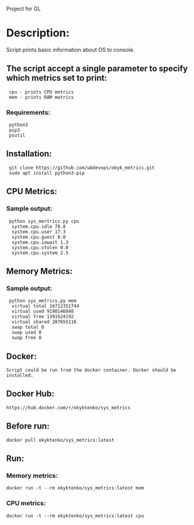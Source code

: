 Project for GL

# Description:

Script prints basic information about OS to console. 

## The script accept a single parameter to specify which metrics set to print:

```
 cpu - prints CPU metrics
 mem - prints RAM metrics
```
### Requirements:
```
 python3
 pip3
 psutil
```
## Installation:
```
 git clone https://github.com/wbdevops/okyk_metrics.git
 sudo apt install python3-pip
```
## CPU Metrics:
### Sample output:
```
 python sys_mertrics.py cpu
  system.cpu.idle 78.8
  system.cpu.user 17.3
  system.cpu.guest 0.0
  system.cpu.iowait 1.3
  system.cpu.stolen 0.0
  system.cpu.system 2.5
```
## Memory Metrics:
### Sample output:
```
 python sys_metrics.py mem
  virtual total 16712351744
  virtual used 9190146048
  virtual free 1391624192
  virtual shared 287655116
  swap total 0
  swap used 0
  swap free 0
```
## Docker:
```
Script could be run from the docker container. Docker should be installed.
```
##  Docker Hub:
```
https://hub.docker.com/r/okyktenko/sys_metrics  
```
##  Before run:
```
docker pull okyktenko/sys_metrics:latest
```
## Run:

### Memory metrics:
```
docker run -t --rm okyktenko/sys_metrics:latest mem
```
### CPU metrics:
```
docker run -t --rm okyktenko/sys_metrics:latest cpu
```

